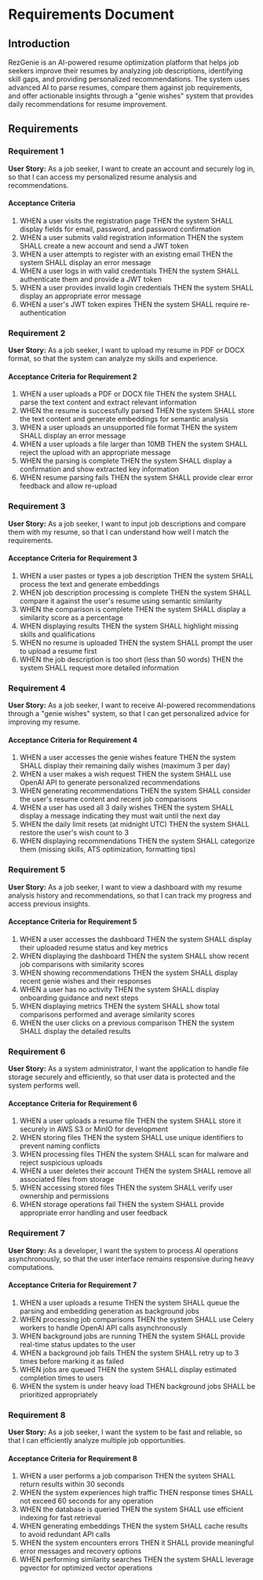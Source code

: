 # Requirements Document

## Introduction

RezGenie is an AI-powered resume optimization platform that helps job seekers improve their resumes by analyzing job descriptions, identifying skill gaps, and providing personalized recommendations. The system uses advanced AI to parse resumes, compare them against job requirements, and offer actionable insights through a "genie wishes" system that provides daily recommendations for resume improvement.

## Requirements

### Requirement 1

**User Story:** As a job seeker, I want to create an account and securely log in, so that I can access my personalized resume analysis and recommendations.

#### Acceptance Criteria

1. WHEN a user visits the registration page THEN the system SHALL display fields for email, password, and password confirmation
2. WHEN a user submits valid registration information THEN the system SHALL create a new account and send a JWT token
3. WHEN a user attempts to register with an existing email THEN the system SHALL display an error message
4. WHEN a user logs in with valid credentials THEN the system SHALL authenticate them and provide a JWT token
5. WHEN a user provides invalid login credentials THEN the system SHALL display an appropriate error message
6. WHEN a user's JWT token expires THEN the system SHALL require re-authentication

### Requirement 2

**User Story:** As a job seeker, I want to upload my resume in PDF or DOCX format, so that the system can analyze my skills and experience.

#### Acceptance Criteria for Requirement 2

1. WHEN a user uploads a PDF or DOCX file THEN the system SHALL parse the text content and extract relevant information
2. WHEN the resume is successfully parsed THEN the system SHALL store the text content and generate embeddings for semantic analysis
3. WHEN a user uploads an unsupported file format THEN the system SHALL display an error message
4. WHEN a user uploads a file larger than 10MB THEN the system SHALL reject the upload with an appropriate message
5. WHEN the parsing is complete THEN the system SHALL display a confirmation and show extracted key information
6. WHEN resume parsing fails THEN the system SHALL provide clear error feedback and allow re-upload

### Requirement 3

**User Story:** As a job seeker, I want to input job descriptions and compare them with my resume, so that I can understand how well I match the requirements.

#### Acceptance Criteria for Requirement 3

1. WHEN a user pastes or types a job description THEN the system SHALL process the text and generate embeddings
2. WHEN job description processing is complete THEN the system SHALL compare it against the user's resume using semantic similarity
3. WHEN the comparison is complete THEN the system SHALL display a similarity score as a percentage
4. WHEN displaying results THEN the system SHALL highlight missing skills and qualifications
5. WHEN no resume is uploaded THEN the system SHALL prompt the user to upload a resume first
6. WHEN the job description is too short (less than 50 words) THEN the system SHALL request more detailed information

### Requirement 4

**User Story:** As a job seeker, I want to receive AI-powered recommendations through a "genie wishes" system, so that I can get personalized advice for improving my resume.

#### Acceptance Criteria for Requirement 4

1. WHEN a user accesses the genie wishes feature THEN the system SHALL display their remaining daily wishes (maximum 3 per day)
2. WHEN a user makes a wish request THEN the system SHALL use OpenAI API to generate personalized recommendations
3. WHEN generating recommendations THEN the system SHALL consider the user's resume content and recent job comparisons
4. WHEN a user has used all 3 daily wishes THEN the system SHALL display a message indicating they must wait until the next day
5. WHEN the daily limit resets (at midnight UTC) THEN the system SHALL restore the user's wish count to 3
6. WHEN displaying recommendations THEN the system SHALL categorize them (missing skills, ATS optimization, formatting tips)

### Requirement 5

**User Story:** As a job seeker, I want to view a dashboard with my resume analysis history and recommendations, so that I can track my progress and access previous insights.

#### Acceptance Criteria for Requirement 5

1. WHEN a user accesses the dashboard THEN the system SHALL display their uploaded resume status and key metrics
2. WHEN displaying the dashboard THEN the system SHALL show recent job comparisons with similarity scores
3. WHEN showing recommendations THEN the system SHALL display recent genie wishes and their responses
4. WHEN a user has no activity THEN the system SHALL display onboarding guidance and next steps
5. WHEN displaying metrics THEN the system SHALL show total comparisons performed and average similarity scores
6. WHEN the user clicks on a previous comparison THEN the system SHALL display the detailed results

### Requirement 6

**User Story:** As a system administrator, I want the application to handle file storage securely and efficiently, so that user data is protected and the system performs well.

#### Acceptance Criteria for Requirement 6

1. WHEN a user uploads a resume file THEN the system SHALL store it securely in AWS S3 or MinIO for development
2. WHEN storing files THEN the system SHALL use unique identifiers to prevent naming conflicts
3. WHEN processing files THEN the system SHALL scan for malware and reject suspicious uploads
4. WHEN a user deletes their account THEN the system SHALL remove all associated files from storage
5. WHEN accessing stored files THEN the system SHALL verify user ownership and permissions
6. WHEN storage operations fail THEN the system SHALL provide appropriate error handling and user feedback

### Requirement 7

**User Story:** As a developer, I want the system to process AI operations asynchronously, so that the user interface remains responsive during heavy computations.

#### Acceptance Criteria for Requirement 7

1. WHEN a user uploads a resume THEN the system SHALL queue the parsing and embedding generation as background jobs
2. WHEN processing job comparisons THEN the system SHALL use Celery workers to handle OpenAI API calls asynchronously
3. WHEN background jobs are running THEN the system SHALL provide real-time status updates to the user
4. WHEN a background job fails THEN the system SHALL retry up to 3 times before marking it as failed
5. WHEN jobs are queued THEN the system SHALL display estimated completion times to users
6. WHEN the system is under heavy load THEN background jobs SHALL be prioritized appropriately

### Requirement 8

**User Story:** As a job seeker, I want the system to be fast and reliable, so that I can efficiently analyze multiple job opportunities.

#### Acceptance Criteria for Requirement 8

1. WHEN a user performs a job comparison THEN the system SHALL return results within 30 seconds
2. WHEN the system experiences high traffic THEN response times SHALL not exceed 60 seconds for any operation
3. WHEN the database is queried THEN the system SHALL use efficient indexing for fast retrieval
4. WHEN generating embeddings THEN the system SHALL cache results to avoid redundant API calls
5. WHEN the system encounters errors THEN it SHALL provide meaningful error messages and recovery options
6. WHEN performing similarity searches THEN the system SHALL leverage pgvector for optimized vector operations
